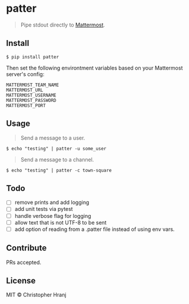 # patter

> Pipe stdout directly to [Mattermost](https://mattermost.com/).

## Install

```
$ pip install patter
```

Then set the following environtment variables based on your Mattermost server's config:
```
MATTERMOST_TEAM_NAME
MATTERMOST_URL
MATTERMOST_USERNAME
MATTERMOST_PASSWORD
MATTERMOST_PORT
```

## Usage

> Send a message to a user.
```
$ echo "testing" | patter -u some_user
```

> Send a message to a channel.
```
$ echo "testing" | patter -c town-square
```

## Todo
- [ ] remove prints and add logging
- [ ] add unit tests via pytest
- [ ] handle verbose flag for logging
- [ ] allow text that is not UTF-8 to be sent
- [ ] add option of reading from a .patter file instead of using env vars.

## Contribute

PRs accepted.

## License

MIT © Christopher Hranj
